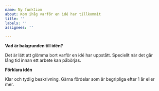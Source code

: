 ```yaml
---
name: Ny funktion
about: Kom ihåg varför en idé har tillkommit
title: ''
labels: ''
assignees: ''

---
```


**Vad är bakgrunden till idén?**

Det är lätt att glömma bort varför en idé har uppstått. Speciellt när det går lång tid innan ett arbete kan påbörjas.

**Förklara idén**

Klar och tydlig beskrivning. Gärna fördelar som är begripliga efter 1 år eller mer.
